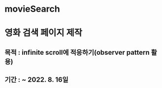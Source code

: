 # movieSearch

# 영화 검색 페이지 제작

## 목적 : infinite scroll에 적응하기(observer pattern 활용)

## 기간 : ~ 2022. 8. 16일
